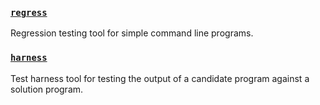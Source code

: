 ### [`regress`](regress)

Regression testing tool for simple command line programs.

### [`harness`](harness)

Test harness tool for testing the output of a candidate program against a solution program. 
